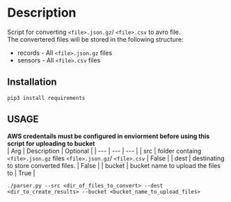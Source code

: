 # Description
Script for converting `<file>.json.gz`/ `<file>.csv` to avro file.\
The convertered files will be stored in the following structure:
* records - All `<file>.json.gz` files
* sensors - All `<file>.csv` files

## Installation
```
pip3 install requirements
```

## USAGE
**AWS credentails must be configured in enviorment before using this script for uploading to bucket**\
| Arg | Description | Optional |
| --- | --- | --- |
| src | folder containg `<file>.json.gz` files `<file>.json.gz`/ `<file>.csv` | False |
| dest | destinating to store converted files. | False |
| bucket | bucket name to upload the files to | True |

```shell script
./parser.py --src <dir_of_files_to_convert> --dest <dir_to_create_results> --bucket <bucket_name_to_upload_files>
```